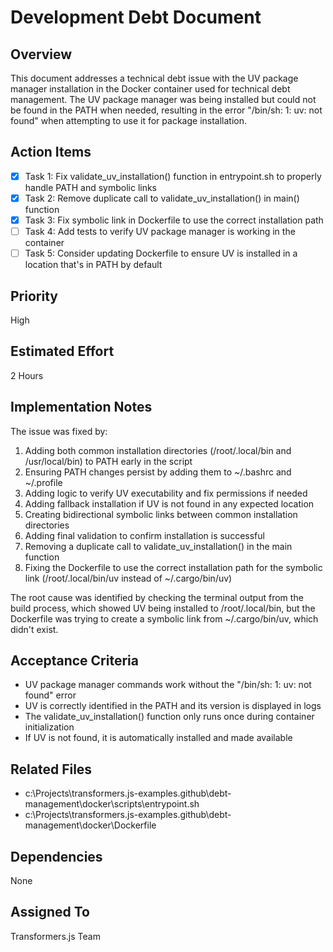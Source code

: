 # Development Debt Document

## Overview
This document addresses a technical debt issue with the UV package manager installation in the Docker container used for technical debt management. The UV package manager was being installed but could not be found in the PATH when needed, resulting in the error "/bin/sh: 1: uv: not found" when attempting to use it for package installation.

## Action Items
- [x] Task 1: Fix validate_uv_installation() function in entrypoint.sh to properly handle PATH and symbolic links
- [x] Task 2: Remove duplicate call to validate_uv_installation() in main() function
- [x] Task 3: Fix symbolic link in Dockerfile to use the correct installation path
- [ ] Task 4: Add tests to verify UV package manager is working in the container
- [ ] Task 5: Consider updating Dockerfile to ensure UV is installed in a location that's in PATH by default

## Priority
High

## Estimated Effort
2 Hours

## Implementation Notes
The issue was fixed by:
1. Adding both common installation directories (/root/.local/bin and /usr/local/bin) to PATH early in the script
2. Ensuring PATH changes persist by adding them to ~/.bashrc and ~/.profile
3. Adding logic to verify UV executability and fix permissions if needed
4. Adding fallback installation if UV is not found in any expected location
5. Creating bidirectional symbolic links between common installation directories
6. Adding final validation to confirm installation is successful
7. Removing a duplicate call to validate_uv_installation() in the main function
8. Fixing the Dockerfile to use the correct installation path for the symbolic link (/root/.local/bin/uv instead of ~/.cargo/bin/uv)

The root cause was identified by checking the terminal output from the build process, which showed UV being installed to /root/.local/bin, but the Dockerfile was trying to create a symbolic link from ~/.cargo/bin/uv, which didn't exist.

## Acceptance Criteria
- UV package manager commands work without the "/bin/sh: 1: uv: not found" error
- UV is correctly identified in the PATH and its version is displayed in logs
- The validate_uv_installation() function only runs once during container initialization
- If UV is not found, it is automatically installed and made available

## Related Files
- c:\Projects\transformers.js-examples\.github\debt-management\docker\scripts\entrypoint.sh
- c:\Projects\transformers.js-examples\.github\debt-management\docker\Dockerfile

## Dependencies
None

## Assigned To
Transformers.js Team

<!-- SchemaVersion: 1.0.0 -->
<!-- InstructionSetID: format_dev_debt_docs -->
